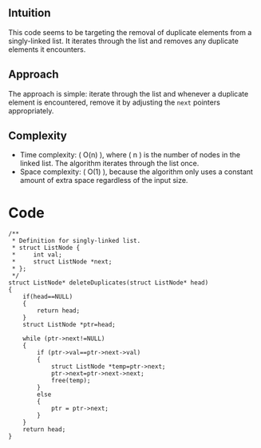 ## Intuition
This code seems to be targeting the removal of duplicate elements from a singly-linked list. It iterates through the list and removes any duplicate elements it encounters.

## Approach
The approach is simple: iterate through the list and whenever a duplicate element is encountered, remove it by adjusting the `next` pointers appropriately.

## Complexity
- Time complexity: \( O(n) \), where \( n \) is the number of nodes in the linked list. The algorithm iterates through the list once.
- Space complexity: \( O(1) \), because the algorithm only uses a constant amount of extra space regardless of the input size.

# Code
```
/**
 * Definition for singly-linked list.
 * struct ListNode {
 *     int val;
 *     struct ListNode *next;
 * };
 */
struct ListNode* deleteDuplicates(struct ListNode* head) 
{
    if(head==NULL)
    {
        return head;
    }
    struct ListNode *ptr=head;
    
    while (ptr->next!=NULL) 
    {
        if (ptr->val==ptr->next->val) 
        {
            struct ListNode *temp=ptr->next;
            ptr->next=ptr->next->next;
            free(temp);
        } 
        else
        {
            ptr = ptr->next;
        }
    }
    return head;
}
```